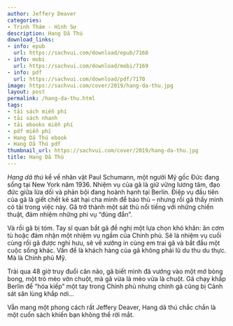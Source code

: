 ```yaml
---
author: Jeffery Deaver
categories:
- Trinh Thám - Hình Sự
description: Hang Dã Thú
download_links:
- info: epub
  url: https://sachvui.com/download/epub/7168
- info: mobi
  url: https://sachvui.com/download/mobi/7169
- info: pdf
  url: https://sachvui.com/download/pdf/7170
image: https://sachvui.com/cover/2019/hang-da-thu.jpg
layout: post
permalink: /hang-da-thu.html
tags:
- tải sách miễn phí
- tải sách nhanh
- tải ebooks miễn phí
- pdf miễn phí
- Hang Dã Thú ebook
- Hang Dã Thú pdf
thumbnail_url: https://sachvui.com/cover/2019/hang-da-thu.jpg
title: Hang Dã Thú
---
```


 <div class="item-desc text-justify"> <p><em>Hang dã thú </em>kể về nhân vật Paul Schumann, một người Mỹ gốc Đức đang sống tại New York năm 1936. Nhiệm vụ của gã là giữ vững lương tâm, đạo đức giữa lừa dối và phản bội đang hoành hạnh tại Berlin. Điệp vụ đầu tiên của gã là giết chết kẻ sát hại cha mình để báo thù – nhưng rồi gã thấy mình có tài trong việc này. Gã trở thành một sát thủ nổi tiếng với những chiến thuật, đảm nhiệm những phi vụ “đúng đắn”.</p><p>Và rồi gã bị tóm. Tay sĩ quan bắt gã đề nghị một lựa chọn khó khăn: ăn cơm tù hoặc đảm nhận một nhiệm vụ ngầm của Chính phủ. Sẽ là nhiệm vụ cuối cùng rồi gã được nghỉ hưu, sẽ về xưởng in cùng em trai gã và bắt đầu một cuộc sống khác. Vấn đề là khách hàng của gã không phải lũ du thu du thực. Mà là Chính phủ Mỹ.</p><p>Trải qua 48 giờ truy đuổi cân não, gã biết mình đã vướng vào một mớ bòng bong, một trò mèo vờn chuột, mà gã vừa là mèo vừa là chuột. Gã chạy khắp Berlin để “hóa kiếp” một tay trong Chính phủ nhưng chính gã cũng bị Cảnh sát săn lùng khắp nơi...</p><p>Vẫn mang một phong cách rất Jeffery Deaver, Hang dã thú chắc chắn là một cuốn sách khiến bạn không thể rời mắt.</p> </div>